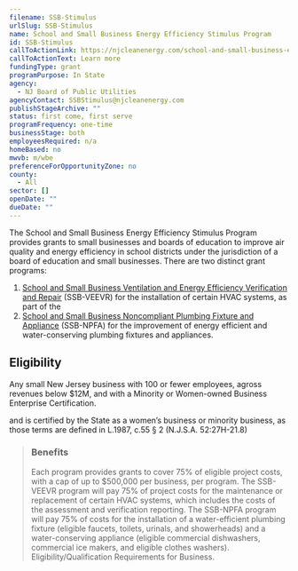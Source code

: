 ```yaml
---
filename: SSB-Stimulus
urlSlug: SSB-Stimulus
name: School and Small Business Energy Efficiency Stimulus Program
id: SSB-Stimulus
callToActionLink: https://njcleanenergy.com/school-and-small-business-energy-efficiency-stimulus-program
callToActionText: Learn more
fundingType: grant
programPurpose: In State
agency:
  - NJ Board of Public Utilities
agencyContact: SSBStimulus@njcleanenergy.com
publishStageArchive: ""
status: first come, first serve
programFrequency: one-time
businessStage: both
employeesRequired: n/a
homeBased: no
mwvb: m/wbe
preferenceForOpportunityZone: no
county:
  - All
sector: []
openDate: ""
dueDate: ""
---
```

The School and Small Business Energy Efficiency Stimulus Program provides grants to small businesses and boards of education to improve air quality and energy efficiency in school districts under the jurisdiction of a board of education and small businesses. There are two distinct grant programs:

1. [School and Small Business Ventilation and Energy Efficiency Verification and Repair](https://njcleanenergy.com/files/file/Stimulus/SSB-VEEVR%20Program%20Guide.pdf) (SSB-VEEVR) for the installation of certain HVAC systems, as part of the
2. [School and Small Business Noncompliant Plumbing Fixture and Appliance](https://njcleanenergy.com/files/file/HVAC/SSB-NPFA%20Guide%20-%20v1_2%20clean.pdf) (SSB-NPFA) for the improvement of energy efficient and water-conserving plumbing fixtures and appliances.

## Eligibility

Any small New Jersey business with 100 or fewer employees, agross revenues below $12M, and with a Minority or Women-owned Business Enterprise Certification. 

<!--EndFragment-->  and is certified by the State as a women’s business or minority business, as those terms are defined in L.1987, c.55 § 2 (N.J.S.A. 52:27H-21.8)

> ### Benefits
>
> Each program provides grants to cover 75% of eligible project costs, with a cap of up to $500,000 per business, per program. 
> The SSB-VEEVR program will pay 75% of project costs for the maintenance or replacement of certain HVAC systems, which includes the costs of the assessment and verification reporting. The SSB-NPFA program will pay 75% of costs for the installation of a water-efficient plumbing fixture (eligible faucets, toilets, urinals, and showerheads) and a water-conserving appliance (eligible commercial dishwashers, commercial ice makers, and eligible clothes washers). 
> Eligibility/Qualification Requirements for Business.